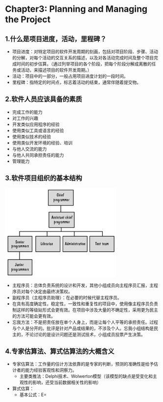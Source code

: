 # Chapter3: Planning and Managing the Project

## 1.什么是项目进度，活动，里程碑？

- 项目进度：对特定项目的软件开发周期的刻画，包括对项目阶段、步骤、活动的分解，对每个活动的交互关系的描述，以及对各活动完成时间及整个项目完成时间的初步估算。（通过列举项目的各个阶段，把每个阶段分解成离散的任务或活动，来描述项目的软件开发周期。）
- 活动：项目中的一部分，一般占用项目进度计划的一段时间。
- 里程碑：指特定的时间点，标志着活动的结束，通常伴随着提交物。

## 2.软件人员应该具备的素质

- 完成工作的能力
- 对工作的兴趣
- 开发类似应用程序的经验
- 使用类似工具或语言的经验
- 使用类似技术的经验
- 使用类似开发环境的经验、培训
- 与他人交流的能力
- 与他人共同承担责任的能力
- 管理能力

## 3.软件项目组织的基本结构

![](se_structure.png)

- 主程序员：总体负责系统的设计和开发，其他小组成员向主程序员汇报，主程序员对每个决定由最终决策权。
- 副程序员（主程序员助理）：在必要的时候代替主程序员。
- 在具有高度确定性，稳定性，一致性和重复性的项目中，使用像主程序员负责制这样的等级㢟形式会更有效。在项目中涉及大量的不确定性，采用更为民主的方法可能会更有效。
- 忘我方法：不是把责任放在单个人身上，而是让每个人平等的承担责任。过程与个人是分开的。批评是针对产品或结果的，不涉及个人。忘我小组结构是民主的，不论讨论的是设计问题还是测试技术，小组成员投票产生决策。

## 4.专家估算法、算式估算法的大概含义

- 专家估算法：工作量的估计方法依靠的是专家的判断，预测的准确性是给予估计者的能力经验客观性和洞察力。
  - 主要类推法：Delphi技术、Wolwerton模型（该模型的缺点是受变化和主观性的影响，还受当前数据相关性的影响）
- 算式估算：
  - 基本公式：E=